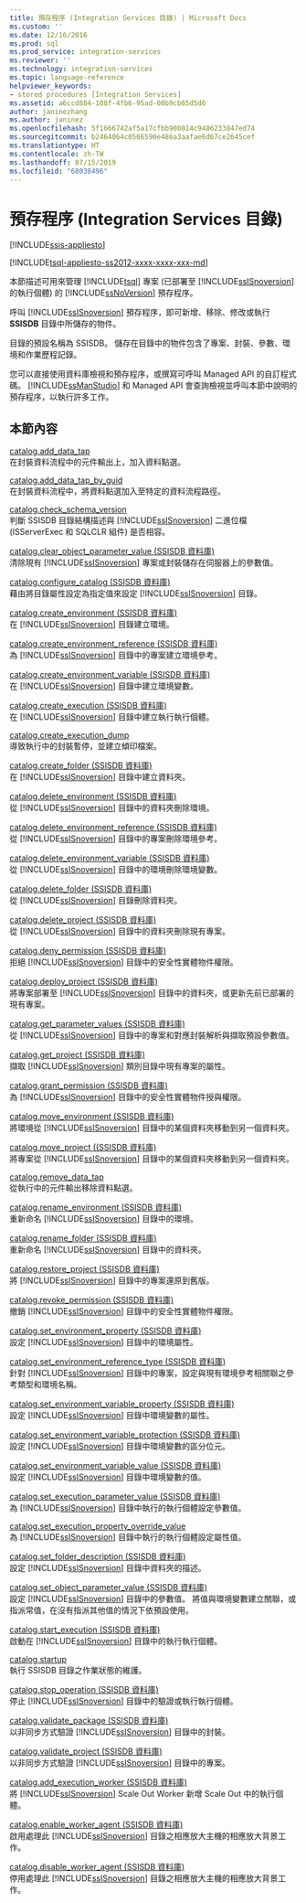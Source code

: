 ```yaml
---
title: 預存程序 (Integration Services 目錄) | Microsoft Docs
ms.custom: ''
ms.date: 12/16/2016
ms.prod: sql
ms.prod_service: integration-services
ms.reviewer: ''
ms.technology: integration-services
ms.topic: language-reference
helpviewer_keywords:
- stored procedures [Integration Services]
ms.assetid: a6ccd884-108f-4fb6-95ad-00b9cb65d5d6
author: janinezhang
ms.author: janinez
ms.openlocfilehash: 5f1666742af5a17cfbb900814c9486233847ed74
ms.sourcegitcommit: b2464064c0566590e486a3aafae6d67ce2645cef
ms.translationtype: HT
ms.contentlocale: zh-TW
ms.lasthandoff: 07/15/2019
ms.locfileid: "68038496"
---
```

# <a name="stored-procedures-integration-services-catalog"></a>預存程序 (Integration Services 目錄)

[!INCLUDE[ssis-appliesto](../../includes/ssis-appliesto-ssvrpluslinux-asdb-asdw-xxx.md)]


[!INCLUDE[tsql-appliesto-ss2012-xxxx-xxxx-xxx-md](../../includes/tsql-appliesto-ss2012-xxxx-xxxx-xxx-md.md)]

  本節描述可用來管理 [!INCLUDE[tsql](../../includes/tsql-md.md)] 專案 (已部署至 [!INCLUDE[ssISnoversion](../../includes/ssisnoversion-md.md)] 的執行個體) 的 [!INCLUDE[ssNoVersion](../../includes/ssnoversion-md.md)] 預存程序。  
  
 呼叫 [!INCLUDE[ssISnoversion](../../includes/ssisnoversion-md.md)] 預存程序，即可新增、移除、修改或執行 **SSISDB** 目錄中所儲存的物件。  
  
 目錄的預設名稱為 SSISDB。 儲存在目錄中的物件包含了專案、封裝、參數、環境和作業歷程記錄。  
  
 您可以直接使用資料庫檢視和預存程序，或撰寫可呼叫 Managed API 的自訂程式碼。 [!INCLUDE[ssManStudio](../../includes/ssmanstudio-md.md)] 和 Managed API 會查詢檢視並呼叫本節中說明的預存程序，以執行許多工作。  
  
## <a name="in-this-section"></a>本節內容  
 [catalog.add_data_tap](../../integration-services/system-stored-procedures/catalog-add-data-tap.md)  
 在封裝資料流程中的元件輸出上，加入資料點選。  
  
 [catalog.add_data_tap_by_guid](../../integration-services/system-stored-procedures/catalog-add-data-tap-by-guid.md)  
 在封裝資料流程中，將資料點選加入至特定的資料流程路徑。  
  
 [catalog.check_schema_version](../../integration-services/system-stored-procedures/catalog-check-schema-version.md)  
 判斷 SSISDB 目錄結構描述與 [!INCLUDE[ssISnoversion](../../includes/ssisnoversion-md.md)] 二進位檔 (ISServerExec 和 SQLCLR 組件) 是否相容。  
  
 [catalog.clear_object_parameter_value &#40;SSISDB 資料庫&#41;](../../integration-services/system-stored-procedures/catalog-clear-object-parameter-value-ssisdb-database.md)  
 清除現有 [!INCLUDE[ssISnoversion](../../includes/ssisnoversion-md.md)] 專案或封裝儲存在伺服器上的參數值。  
  
 [catalog.configure_catalog &#40;SSISDB 資料庫&#41;](../../integration-services/system-stored-procedures/catalog-configure-catalog-ssisdb-database.md)  
 藉由將目錄屬性設定為指定值來設定 [!INCLUDE[ssISnoversion](../../includes/ssisnoversion-md.md)] 目錄。  
  
 [catalog.create_environment &#40;SSISDB 資料庫&#41;](../../integration-services/system-stored-procedures/catalog-create-environment-ssisdb-database.md)  
 在 [!INCLUDE[ssISnoversion](../../includes/ssisnoversion-md.md)] 目錄建立環境。  
  
 [catalog.create_environment_reference &#40;SSISDB 資料庫&#41;](../../integration-services/system-stored-procedures/catalog-create-environment-reference-ssisdb-database.md)  
 為 [!INCLUDE[ssISnoversion](../../includes/ssisnoversion-md.md)] 目錄中的專案建立環境參考。  
  
 [catalog.create_environment_variable &#40;SSISDB 資料庫&#41;](../../integration-services/system-stored-procedures/catalog-create-environment-variable-ssisdb-database.md)  
 在 [!INCLUDE[ssISnoversion](../../includes/ssisnoversion-md.md)] 目錄中建立環境變數。  
  
 [catalog.create_execution &#40;SSISDB 資料庫&#41;](../../integration-services/system-stored-procedures/catalog-create-execution-ssisdb-database.md)  
 在 [!INCLUDE[ssISnoversion](../../includes/ssisnoversion-md.md)] 目錄中建立執行執行個體。  
  
 [catalog.create_execution_dump](../../integration-services/system-stored-procedures/catalog-create-execution-dump.md)  
 導致執行中的封裝暫停，並建立傾印檔案。  
  
 [catalog.create_folder &#40;SSISDB 資料庫&#41;](../../integration-services/system-stored-procedures/catalog-create-folder-ssisdb-database.md)  
 在 [!INCLUDE[ssISnoversion](../../includes/ssisnoversion-md.md)] 目錄中建立資料夾。  
  
 [catalog.delete_environment &#40;SSISDB 資料庫&#41;](../../integration-services/system-stored-procedures/catalog-delete-environment-ssisdb-database.md)  
 從 [!INCLUDE[ssISnoversion](../../includes/ssisnoversion-md.md)] 目錄中的資料夾刪除環境。  
  
 [catalog.delete_environment_reference &#40;SSISDB 資料庫&#41;](../../integration-services/system-stored-procedures/catalog-delete-environment-reference-ssisdb-database.md)  
 從 [!INCLUDE[ssISnoversion](../../includes/ssisnoversion-md.md)] 目錄中的專案刪除環境參考。  
  
 [catalog.delete_environment_variable &#40;SSISDB 資料庫&#41;](../../integration-services/system-stored-procedures/catalog-delete-environment-variable-ssisdb-database.md)  
 從 [!INCLUDE[ssISnoversion](../../includes/ssisnoversion-md.md)] 目錄中的環境刪除環境變數。  
  
 [catalog.delete_folder &#40;SSISDB 資料庫&#41;](../../integration-services/system-stored-procedures/catalog-delete-folder-ssisdb-database.md)  
 從 [!INCLUDE[ssISnoversion](../../includes/ssisnoversion-md.md)] 目錄刪除資料夾。  
  
 [catalog.delete_project &#40;SSISDB 資料庫&#41;](../../integration-services/system-stored-procedures/catalog-delete-project-ssisdb-database.md)  
 從 [!INCLUDE[ssISnoversion](../../includes/ssisnoversion-md.md)] 目錄中的資料夾刪除現有專案。  
  
 [catalog.deny_permission &#40;SSISDB 資料庫&#41;](../../integration-services/system-stored-procedures/catalog-deny-permission-ssisdb-database.md)  
 拒絕 [!INCLUDE[ssISnoversion](../../includes/ssisnoversion-md.md)] 目錄中的安全性實體物件權限。  
  
 [catalog.deploy_project &#40;SSISDB 資料庫&#41;](../../integration-services/system-stored-procedures/catalog-deploy-project-ssisdb-database.md)  
 將專案部署至 [!INCLUDE[ssISnoversion](../../includes/ssisnoversion-md.md)] 目錄中的資料夾，或更新先前已部署的現有專案。  
  
 [catalog.get_parameter_values &#40;SSISDB 資料庫&#41;](../../integration-services/system-stored-procedures/catalog-get-parameter-values-ssisdb-database.md)  
 從 [!INCLUDE[ssISnoversion](../../includes/ssisnoversion-md.md)] 目錄中的專案和對應封裝解析與擷取預設參數值。  
  
 [catalog.get_project &#40;SSISDB 資料庫&#41;](../../integration-services/system-stored-procedures/catalog-get-project-ssisdb-database.md)  
 擷取 [!INCLUDE[ssISnoversion](../../includes/ssisnoversion-md.md)] 類別目錄中現有專案的屬性。  
  
 [catalog.grant_permission &#40;SSISDB 資料庫&#41;](../../integration-services/system-stored-procedures/catalog-grant-permission-ssisdb-database.md)  
 為 [!INCLUDE[ssISnoversion](../../includes/ssisnoversion-md.md)] 目錄中的安全性實體物件授與權限。  
  
 [catalog.move_environment &#40;SSISDB 資料庫&#41;](../../integration-services/system-stored-procedures/catalog-move-environment-ssisdb-database.md)  
 將環境從 [!INCLUDE[ssISnoversion](../../includes/ssisnoversion-md.md)] 目錄中的某個資料夾移動到另一個資料夾。  
  
 [catalog.move_project &#40;&#40;SSISDB 資料庫&#41;](../../integration-services/system-stored-procedures/catalog-move-project-ssisdb-database.md)  
 將專案從 [!INCLUDE[ssISnoversion](../../includes/ssisnoversion-md.md)] 目錄中的某個資料夾移動到另一個資料夾。  
  
 [catalog.remove_data_tap](../../integration-services/system-stored-procedures/catalog-remove-data-tap.md)  
 從執行中的元件輸出移除資料點選。  
  
 [catalog.rename_environment &#40;SSISDB 資料庫&#41;](../../integration-services/system-stored-procedures/catalog-rename-environment-ssisdb-database.md)  
 重新命名 [!INCLUDE[ssISnoversion](../../includes/ssisnoversion-md.md)] 目錄中的環境。  
  
 [catalog.rename_folder &#40;SSISDB 資料庫&#41;](../../integration-services/system-stored-procedures/catalog-rename-folder-ssisdb-database.md)  
 重新命名 [!INCLUDE[ssISnoversion](../../includes/ssisnoversion-md.md)] 目錄中的資料夾。  
  
 [catalog.restore_project &#40;SSISDB 資料庫&#41;](../../integration-services/system-stored-procedures/catalog-restore-project-ssisdb-database.md)  
 將 [!INCLUDE[ssISnoversion](../../includes/ssisnoversion-md.md)] 目錄中的專案還原到舊版。  
  
 [catalog.revoke_permission &#40;SSISDB 資料庫&#41;](../../integration-services/system-stored-procedures/catalog-revoke-permission-ssisdb-database.md)  
 撤銷 [!INCLUDE[ssISnoversion](../../includes/ssisnoversion-md.md)] 目錄中的安全性實體物件權限。  
  
 [catalog.set_environment_property &#40;SSISDB 資料庫&#41;](../../integration-services/system-stored-procedures/catalog-set-environment-property-ssisdb-database.md)  
 設定 [!INCLUDE[ssISnoversion](../../includes/ssisnoversion-md.md)] 目錄中的環境屬性。  
  
 [catalog.set_environment_reference_type &#40;SSISDB 資料庫&#41;](../../integration-services/system-stored-procedures/catalog-set-environment-reference-type-ssisdb-database.md)  
 針對 [!INCLUDE[ssISnoversion](../../includes/ssisnoversion-md.md)] 目錄中的專案，設定與現有環境參考相關聯之參考類型和環境名稱。  
  
 [catalog.set_environment_variable_property &#40;SSISDB 資料庫&#41;](../../integration-services/system-stored-procedures/catalog-set-environment-variable-property-ssisdb-database.md)  
 設定 [!INCLUDE[ssISnoversion](../../includes/ssisnoversion-md.md)] 目錄中環境變數的屬性。  
  
 [catalog.set_environment_variable_protection &#40;SSISDB 資料庫&#41;](../../integration-services/system-stored-procedures/catalog-set-environment-variable-protection-ssisdb-database.md)  
 設定 [!INCLUDE[ssISnoversion](../../includes/ssisnoversion-md.md)] 目錄中環境變數的區分位元。  
  
 [catalog.set_environment_variable_value &#40;SSISDB 資料庫&#41;](../../integration-services/system-stored-procedures/catalog-set-environment-variable-value-ssisdb-database.md)  
 設定 [!INCLUDE[ssISnoversion](../../includes/ssisnoversion-md.md)] 目錄中環境變數的值。  
  
 [catalog.set_execution_parameter_value &#40;SSISDB 資料庫&#41;](../../integration-services/system-stored-procedures/catalog-set-execution-parameter-value-ssisdb-database.md)  
 為 [!INCLUDE[ssISnoversion](../../includes/ssisnoversion-md.md)] 目錄中執行的執行個體設定參數值。  
  
 [catalog.set_execution_property_override_value](../../integration-services/system-stored-procedures/catalog-set-execution-property-override-value.md)  
 為 [!INCLUDE[ssISnoversion](../../includes/ssisnoversion-md.md)] 目錄中執行的執行個體設定屬性值。  
  
 [catalog.set_folder_description &#40;SSISDB 資料庫&#41;](../../integration-services/system-stored-procedures/catalog-set-folder-description-ssisdb-database.md)  
 設定 [!INCLUDE[ssISnoversion](../../includes/ssisnoversion-md.md)] 目錄中資料夾的描述。  
  
 [catalog.set_object_parameter_value &#40;SSISDB 資料庫&#41;](../../integration-services/system-stored-procedures/catalog-set-object-parameter-value-ssisdb-database.md)  
 設定 [!INCLUDE[ssISnoversion](../../includes/ssisnoversion-md.md)] 目錄中的參數值。 將值與環境變數建立關聯，或指派常值，在沒有指派其他值的情況下依預設使用。  
  
 [catalog.start_execution &#40;SSISDB 資料庫&#41;](../../integration-services/system-stored-procedures/catalog-start-execution-ssisdb-database.md)  
 啟動在 [!INCLUDE[ssISnoversion](../../includes/ssisnoversion-md.md)] 目錄中的執行執行個體。  
  
 [catalog.startup](../../integration-services/system-stored-procedures/catalog-startup.md)  
 執行 SSISDB 目錄之作業狀態的維護。  
  
 [catalog.stop_operation &#40;SSISDB 資料庫&#41;](../../integration-services/system-stored-procedures/catalog-stop-operation-ssisdb-database.md)  
 停止 [!INCLUDE[ssISnoversion](../../includes/ssisnoversion-md.md)] 目錄中的驗證或執行執行個體。  
  
 [catalog.validate_package &#40;SSISDB 資料庫&#41;](../../integration-services/system-stored-procedures/catalog-validate-package-ssisdb-database.md)  
 以非同步方式驗證 [!INCLUDE[ssISnoversion](../../includes/ssisnoversion-md.md)] 目錄中的封裝。  
  
 [catalog.validate_project &#40;SSISDB 資料庫&#41;](../../integration-services/system-stored-procedures/catalog-validate-project-ssisdb-database.md)  
 以非同步方式驗證 [!INCLUDE[ssISnoversion](../../includes/ssisnoversion-md.md)] 目錄中的專案。  
  
[catalog.add_execution_worker &#40;SSISDB 資料庫&#41;](../../integration-services/system-stored-procedures/catalog-add-execution-worker-ssisdb-database.md)   
將 [!INCLUDE[ssISnoversion](../../includes/ssisnoversion-md.md)] Scale Out Worker 新增 Scale Out 中的執行個體。

[catalog.enable_worker_agent &#40;SSISDB 資料庫&#41;](../../integration-services/system-stored-procedures/catalog-enable-worker-agent-ssisdb-database.md)   
啟用處理此 [!INCLUDE[ssISnoversion](../../includes/ssisnoversion-md.md)] 目錄之相應放大主機的相應放大背景工作。

[catalog.disable_worker_agent &#40;SSISDB 資料庫&#41;](../../integration-services/system-stored-procedures/catalog-disable-worker-agent-ssisdb-database.md)   
停用處理此 [!INCLUDE[ssISnoversion](../../includes/ssisnoversion-md.md)] 目錄之相應放大主機的相應放大背景工作。


